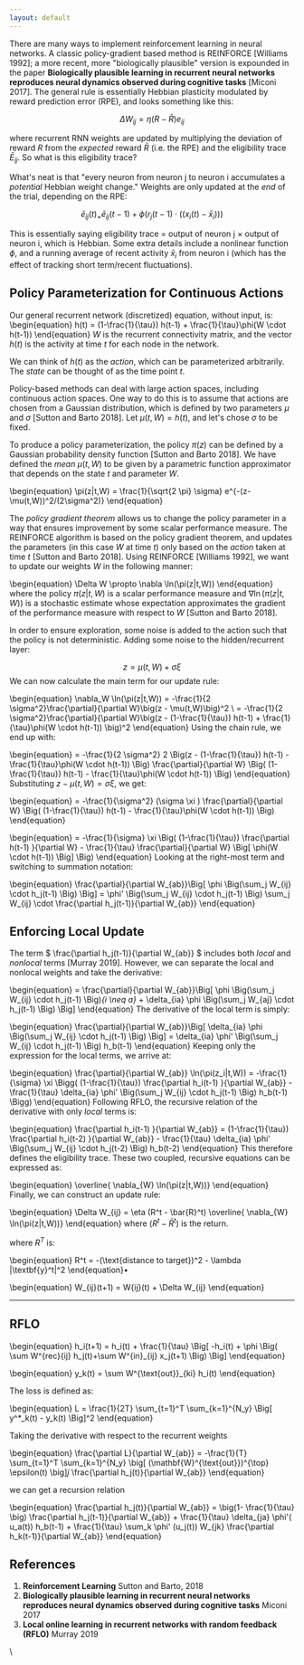 ```yaml
---
layout: default
---
```



There are many ways to implement reinforcement learning in neural networks. A classic policy-gradient based method is REINFORCE [Williams 1992]; a more recent, more "biologically plausible" version is expounded in the paper **Biologically plausible learning in recurrent neural networks reproduces neural dynamics observed during cognitive tasks** [Miconi 2017]. The general rule is essentially Hebbian plasticity modulated by reward prediction error (RPE), and looks something like this:

$$ \Delta W_{ij} = \eta (R-\bar{R}) e_{ij}$$

where recurrent RNN weights are updated by multiplying the deviation of reward $R$ from the _expected_ reward $\bar{R}$ (i.e. the RPE) and the eligibility trace $\bar{E}_{ij}$. So what is this eligibility trace?

What's neat is that "every neuron from neuron j to neuron i accumulates a _potential_ Hebbian weight change." Weights are only updated at the _end_ of the trial, depending on the RPE:

$$ \bar{e}_{ij}(t)_ =  \bar{e}_{ij}(t-1) + \phi( r_j(t-1) \cdot ((x_i(t) - \bar{x}_i))  )$$

This is essentially saying eligibility trace = output of neuron j $\times$ output of neuron i, which is Hebbian. Some extra details include a nonlinear function $\phi$, and a running average of recent activity $\bar{x}_i$ from neuron i (which has the effect of tracking short term/recent fluctuations).







## Policy Parameterization for Continuous Actions

Our general recurrent network (discretized) equation, without input, is:
\begin{equation}
    h(t) = (1-\frac{1}{\tau}) h(t-1) + \frac{1}{\tau}\phi(W \cdot h(t-1))
\end{equation}
$W$ is the recurrent connectivity matrix, and the vector $h(t)$ is the activity at time $t$ for each node in the network.

We can think of $h(t)$ as the _action_,  which can be parameterized arbitrarily. The _state_ can be thought of as the time point $t$.

Policy-based methods can deal with large action spaces, including continuous action spaces. One way to do this is to assume that actions are chosen from a Gaussian distribution, which is defined by two parameters $\mu$ and $\sigma$ [Sutton and Barto 2018]. Let $\mu(t,W)=h(t)$, and let's chose $\sigma$ to be fixed.

To produce a policy parameterization,  the policy $\pi(z)$  can be defined by a Gaussian probability density function [Sutton and Barto 2018]. We have defined the _mean_ $\mu(t,W)$ to be given by a parametric function approximator that depends on the state $t$ and parameter $W$.


\begin{equation}
    \pi(z|t,W)  = \frac{1}{\sqrt{2 \pi} \sigma} e^{-(z-\mu(t,W))^2/(2\sigma^2)}
\end{equation}

The _policy gradient theorem_ allows us to change the policy parameter in a way that ensures improvement by some scalar performance measure. The REINFORCE algorithm is based on the policy gradient theorem, and updates the parameters (in this case $W$ at time $t$) only based on the _action_ taken at time $t$ [Sutton and Barto 2018]. Using REINFORCE [Williams 1992], we want to update our weights $W$ in the following manner:

\begin{equation}
\Delta W \propto \nabla \ln(\pi(z|t,W))
\end{equation}
where the policy $\pi(z|t,W)$ is a scalar performance measure and $\nabla \ln(\pi(z|t,W))$ is a stochastic estimate whose expectation approximates the gradient of the performance measure with respect to $W$ [Sutton and Barto 2018].



In order to ensure exploration, some noise is added to the action such that the policy is not deterministic. Adding some noise to the hidden/recurrent layer:

$$
z = \mu(t,W) + \sigma \xi
$$
We can now calculate the main term for our update rule:

\begin{equation}
\nabla_W \ln(\pi(z|t,W)) = -\frac{1}{2 \sigma^2}\frac{\partial}{\partial W}\big(z - \mu(t,W)\big)^2 \\
=  -\frac{1}{2 \sigma^2}\frac{\partial}{\partial W}\big(z - (1-\frac{1}{\tau}) h(t-1) + \frac{1}{\tau}\phi(W \cdot h(t-1)) \big)^2
\end{equation}
Using the chain rule, we end up with:

\begin{equation}
= -\frac{1}{2 \sigma^2} 2 \Big(z - (1-\frac{1}{\tau}) h(t-1) - \frac{1}{\tau}\phi(W \cdot h(t-1)) \Big) \frac{\partial}{\partial W} \Big( (1-\frac{1}{\tau}) h(t-1) - \frac{1}{\tau}\phi(W \cdot h(t-1)) \Big)
\end{equation}
Substituting $z-\mu(t,W)=\sigma \xi$, we get:

\begin{equation}
= -\frac{1}{\sigma^2}  (\sigma \xi ) \frac{\partial}{\partial W} \Big( (1-\frac{1}{\tau}) h(t-1) - \frac{1}{\tau}\phi(W \cdot h(t-1)) \Big)
\end{equation}

\begin{equation}
= -\frac{1}{\sigma} \xi \Big( (1-\frac{1}{\tau}) \frac{\partial h(t-1) }{\partial W} - \frac{1}{\tau} \frac{\partial}{\partial W} \Big[  \phi(W \cdot h(t-1)) \Big] \Big)
\end{equation}
Looking at the right-most term and switching to summation notation:

\begin{equation}
    \frac{\partial}{\partial W_{ab}}\Big[  \phi \Big(\sum_j W_{ij} \cdot h_j(t-1) \Big) \Big] = \phi' \Big(\sum_j W_{ij} \cdot h_j(t-1) \Big) \sum_j W_{ij} \cdot   \frac{\partial h_j(t-1)}{\partial W_{ab}}
\end{equation}

## Enforcing Local Update


The term $ \frac{\partial h_j(t-1)}{\partial W_{ab}} $ includes both _local_ and _nonlocal_ terms [Murray 2019]. However, we can separate the local and nonlocal weights and take the derivative:

\begin{equation}
    = \frac{\partial}{\partial W_{ab}}\Big[  \phi \Big(\sum_j W_{ij} \cdot h_j(t-1) \Big)_{i \neq a}_ + \delta_{ia} \phi \Big(\sum_j W_{aj} \cdot h_j(t-1) \Big) \Big]
\end{equation}
The derivative of the local term is simply:

\begin{equation}
    \frac{\partial}{\partial W_{ab}}\Big[ \delta_{ia} \phi \Big(\sum_j W_{ij} \cdot h_j(t-1) \Big) \Big] = \delta_{ia} \phi' \Big(\sum_j W_{ij} \cdot h_j(t-1) \Big) h_b(t-1)
\end{equation}
Keeping only the expression for the local terms, we arrive at:

\begin{equation}
    \frac{\partial}{\partial W_{ab}} \ln(\pi(z_i|t,W)) = -\frac{1}{\sigma} \xi \Bigg( (1-\frac{1}{\tau}) \frac{\partial h_i(t-1) }{\partial W_{ab}} - \frac{1}{\tau}  \delta_{ia} \phi' \Big(\sum_j W_{ij} \cdot h_j(t-1) \Big) h_b(t-1) \Bigg)
\end{equation}
Following RFLO, the recursive relation of the derivative with only _local_ terms is:

\begin{equation}
    \frac{\partial h_i(t-1) }{\partial W_{ab}}  = (1-\frac{1}{\tau}) \frac{\partial h_i(t-2) }{\partial W_{ab}} - \frac{1}{\tau}  \delta_{ia} \phi' \Big(\sum_j W_{ij} \cdot h_j(t-2) \Big) h_b(t-2)
\end{equation}
This therefore defines the eligibility trace. These two coupled, recursive equations can be expressed as:

\begin{equation}
    \overline{ \nabla_{W} \ln(\pi(z|t,W))}
\end{equation}
Finally, we can construct an update rule:

\begin{equation}
    \Delta W_{ij} = \eta (R^t - \bar{R}^t) \overline{ \nabla_{W} \ln(\pi(z|t,W))}
\end{equation}
where $(R^t - \bar{R}^t)$ is the return.

where $R^T$ is:

\begin{equation}
R^t = -(\text{distance to target})^2 - \lambda |\textbf{y}^t|^2
\end{equation}•

\begin{equation}
    W_{ij}(t+1) =  W{ij}(t) + \Delta W_{ij}
\end{equation}



-----------

## RFLO

\begin{equation}
h_i(t+1) = h_i(t) + \frac{1}{\tau} \Big[  -h_i(t) + \phi \Big( \sum W^{rec}{ij} h_j(t)+\sum W^{in}_{ij} x_j(t+1)  \Big)   \Big]
\end{equation}

\begin{equation}
y_k(t) = \sum W^{\text{out}}_{ki} h_i(t)
\end{equation}

The loss is defined as:

\begin{equation}
L = \frac{1}{2T} \sum_{t=1}^T \sum_{k=1}^{N_y} \Big[ y^*_k(t) - y_k(t) \Big]^2
\end{equation}

Taking the derivative with respect to the recurrent weights

\begin{equation}
\frac{\partial L}{\partial W_{ab}} = -\frac{1}{T} \sum_{t=1}^T \sum_{k=1}^{N_y} \big[  (\mathbf{W}^{\text{out}})^{\top} \epsilon(t)  \big]_j_ \frac{\partial h_j(t)}{\partial W_{ab}}
\end{equation}


we can get a recursion relation

\begin{equation}
\frac{\partial h_j(t)}{\partial W_{ab}}  = \big(1- \frac{1}{\tau} \big) \frac{\partial h_j(t-1)}{\partial W_{ab}} + \frac{1}{\tau} \delta_{ja} \phi'( u_a(t)) h_b(t-1)  + \frac{1}{\tau} \sum_k \phi' (u_j(t)) W_{jk} \frac{\partial h_k(t-1)}{\partial W_{ab}}
\end{equation}



## References

1. **Reinforcement Learning** Sutton and Barto, 2018
2. **Biologically plausible learning in recurrent neural networks reproduces neural dynamics observed during cognitive tasks** Miconi 2017
3. **Local online learning in recurrent networks with random feedback (RFLO)** Murray 2019

\
